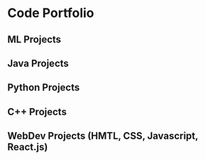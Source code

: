# Code Portfolio  
## ML Projects  
## Java Projects  
## Python Projects
## C++ Projects  
## WebDev Projects (HMTL, CSS, Javascript, React.js)  



